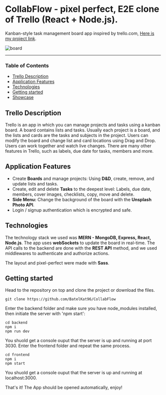 
# CollabFlow - pixel perfect, E2E clone of Trello (React + Node.js). 

Kanban-style task management board app inspired by trello.com, [Here is my project link](https://collabflow.onrender.com/ "CollabFlow link").


![board](https://user-images.githubusercontent.com/116891360/225691142-1a13f625-cc06-4659-a301-39e43ed7f503.png)


___

### Table of Contents
- [Trello Description](#trello-description)
- [Application Features](#application-features)
- [Technologies](#technologies)
- [Getting started](#getting-started)
- [Showcase](#showcase)

## Trello Description
Trello is an app in which you can manage projects and tasks using a kanban board. A board contains lists and tasks. Usually each project is a board, and the lists and cards are the tasks and subjects in the project. Users can modify the board and change list and card locations using Drag and Drop.
Users can work together and watch live changes. 
There are many other features in Trello, such as labels, due date for tasks, members and more. 

## Application Features
- Create **Boards** and manage projects: Using **D&D**, create, remove, and update lists and tasks.
- Create, edit and delete **Tasks** to the deepest level: Labels, due date, members, cover images, checklists, copy, move and delete.
- **Side Menu:** Change the background of the board with the **Unsplash Photo API**.
- Login / signup authentication which is encrypted and safe.

## Technologies
The technology stack we used was **MERN - MongoDB, Express, React, Node.js**.
The app uses **webSockets** to update the board in real-time.
The API calls to the backend are done with the **REST API** method, and we used middlewares to authenticate and authorize actions.

The layout and pixel-perfect were made with **Sass**. 

## Getting started
Head to the repository on top and clone the project or download the files.

```
git clone https://github.com/BatelKat96/CollabFlow
```

Enter the backend folder and make sure you have node_modules installed, then initiate the server with 'npm start':

```
cd backend
npm i 
npm run dev
```

You shuold get a console ouput that the server is up and running at port 3030.
Enter the frontend folder and repeat the same process.

```
cd frontend
npm i 
npm start
```

You shuold get a console ouput that the server is up and running at localhost:3000.

That's it! The App should be opened automatically, enjoy!
